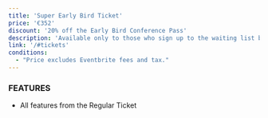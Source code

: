 ```yaml
---
title: 'Super Early Bird Ticket'
price: '€352'
discount: '20% off the Early Bird Conference Pass'
description: 'Available only to those who sign up to the waiting list before 25 June, until they sell out'
link: '/#tickets'
conditions:
  - "Price excludes Eventbrite fees and tax."
---
```


### FEATURES

- All features from the Regular Ticket
